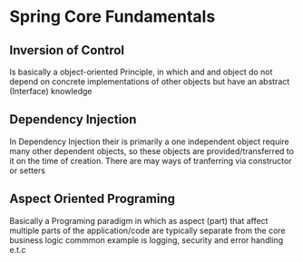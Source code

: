 
# Spring Core Fundamentals 

## Inversion of Control
Is basically a object-oriented Principle, in which and and object do not depend on concrete implementations of other objects but have an abstract (Interface) knowledge 

## Dependency Injection
In Dependency Injection their is primarily a one independent object require many other dependent objects, so these objects are provided/transferred to it on the time of creation.
There are may ways of tranferring via constructor or setters

## Aspect Oriented Programing
Basically a Programing paradigm in which as aspect (part) that affect multiple parts of the application/code are typically separate from the core business logic commmon example is logging, security and error handling e.t.c
